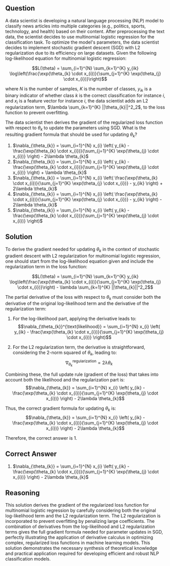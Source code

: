 ## Question

A data scientist is developing a natural language processing (NLP) model to classify news articles into multiple categories (e.g., politics, sports, technology, and health) based on their content. After preprocessing the text data, the scientist decides to use multinomial logistic regression for the classification task. To optimize the model's parameters, the data scientist decides to implement stochastic gradient descent (SGD) with L2 regularization due to its efficiency on large datasets. Given the following log-likelihood equation for multinomial logistic regression:

$$L(\theta) = \sum_{i=1}^{N} \sum_{k=1}^{K} y_{ik} \log\left(\frac{\exp(\theta_{k} \cdot x_{i})}{\sum_{j=1}^{K} \exp(\theta_{j} \cdot x_{i})}\right)$$

where $N$ is the number of samples, $K$ is the number of classes, $y_{ik}$ is a binary indicator of whether class $k$ is the correct classification for instance $i$, and $x_{i}$ is a feature vector for instance $i$, the data scientist adds an L2 regularization term, $\lambda \sum_{k=1}^{K} ||\theta_{k}||^2_2$, to the loss function to prevent overfitting. 

The data scientist then derives the gradient of the regularized loss function with respect to $\theta_{k}$ to update the parameters using SGD. What is the resulting gradient formula that should be used for updating $\theta_{k}$?

1. $\nabla_{\theta_{k}} = \sum_{i=1}^{N} x_{i} \left( y_{ik} - \frac{\exp(\theta_{k} \cdot x_{i})}{\sum_{j=1}^{K} \exp(\theta_{j} \cdot x_{i})} \right) - 2\lambda \theta_{k}$
2. $\nabla_{\theta_{k}} = \sum_{i=1}^{N} x_{i} \left( y_{ik} - \frac{\exp(\theta_{k} \cdot x_{i})}{\sum_{j=1}^{K} \exp(\theta_{j} \cdot x_{i})} \right) + \lambda \theta_{k}$
3. $\nabla_{\theta_{k}} = \sum_{i=1}^{N} x_{i} \left( \frac{\exp(\theta_{k} \cdot x_{i})}{\sum_{j=1}^{K} \exp(\theta_{j} \cdot x_{i})} - y_{ik} \right) + 2\lambda \theta_{k}$
4. $\nabla_{\theta_{k}} = \sum_{i=1}^{N} x_{i} \left( \frac{\exp(\theta_{k} \cdot x_{i})}{\sum_{j=1}^{K} \exp(\theta_{j} \cdot x_{i})} - y_{ik} \right) - 2\lambda \theta_{k}$
5. $\nabla_{\theta_{k}} = \sum_{i=1}^{N} x_{i} \left( y_{ik} - \frac{\exp(\theta_{k} \cdot x_{i})}{\sum_{j=1}^{K} \exp(\theta_{j} \cdot x_{i})} \right)$

## Solution

To derive the gradient needed for updating $\theta_{k}$ in the context of stochastic gradient descent with L2 regularization for multinomial logistic regression, one should start from the log-likelihood equation given and include the regularization term in the loss function:

$$L(\theta) = \sum_{i=1}^{N} \sum_{k=1}^{K} y_{ik} \log\left(\frac{\exp(\theta_{k} \cdot x_{i})}{\sum_{j=1}^{K} \exp(\theta_{j} \cdot x_{i})}\right) - \lambda \sum_{k=1}^{K} ||\theta_{k}||^2_2$$

The partial derivative of the loss with respect to $\theta_{k}$ must consider both the derivative of the original log-likelihood term and the derivative of the regularization term:

1. For the log-likelihood part, applying the derivative leads to:
$$\nabla_{\theta_{k}}^{\text{likelihood}} = \sum_{i=1}^{N} x_{i} \left( y_{ik} - \frac{\exp(\theta_{k} \cdot x_{i})}{\sum_{j=1}^{K} \exp(\theta_{j} \cdot x_{i})} \right)$$

2. For the L2 regularization term, the derivative is straightforward, considering the 2-norm squared of $\theta_{k}$, leading to:
$$\nabla_{\theta_{k}}^{\text{regularization}} = 2\lambda \theta_{k}$$

Combining these, the full update rule (gradient of the loss) that takes into account both the likelihood and the regularization part is:
$$\nabla_{\theta_{k}} = \sum_{i=1}^{N} x_{i} \left( y_{ik} - \frac{\exp(\theta_{k} \cdot x_{i})}{\sum_{j=1}^{K} \exp(\theta_{j} \cdot x_{i})} \right) - 2\lambda \theta_{k}$$

Thus, the correct gradient formula for updating $\theta_{k}$ is:
$$\nabla_{\theta_{k}} = \sum_{i=1}^{N} x_{i} \left( y_{ik} - \frac{\exp(\theta_{k} \cdot x_{i})}{\sum_{j=1}^{K} \exp(\theta_{j} \cdot x_{i})} \right) - 2\lambda \theta_{k}$$

Therefore, the correct answer is 1.

## Correct Answer

1. $\nabla_{\theta_{k}} = \sum_{i=1}^{N} x_{i} \left( y_{ik} - \frac{\exp(\theta_{k} \cdot x_{i})}{\sum_{j=1}^{K} \exp(\theta_{j} \cdot x_{i})} \right) - 2\lambda \theta_{k}$

## Reasoning

This solution derives the gradient of the regularized loss function for multinomial logistic regression by carefully considering both the original log-likelihood term and the L2 regularization term. The L2 regularization is incorporated to prevent overfitting by penalizing large coefficients. The combination of derivatives from the log-likelihood and L2 regularization terms gives the full gradient formula needed for parameter updates in SGD, perfectly illustrating the application of derivative calculus in optimizing complex, regularized loss functions in machine learning models. This solution demonstrates the necessary synthesis of theoretical knowledge and practical application required for developing efficient and robust NLP classification models.